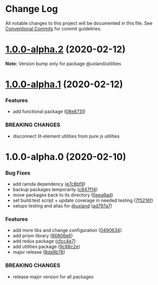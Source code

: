 # Change Log

All notable changes to this project will be documented in this file.
See [Conventional Commits](https://conventionalcommits.org) for commit guidelines.

# [1.0.0-alpha.2](https://github.com/uxland/uxland/compare/@uxland/utilities@1.0.0-alpha.1...@uxland/utilities@1.0.0-alpha.2) (2020-02-12)

**Note:** Version bump only for package @uxland/utilities





# [1.0.0-alpha.1](https://github.com/uxland/uxland/compare/@uxland/utilities@1.0.0-alpha.0...@uxland/utilities@1.0.0-alpha.1) (2020-02-12)


### Features

* add functional package ([08e8731](https://github.com/uxland/uxland/commit/08e8731a905b04110bf48e3b989689ec0779f84d))


### BREAKING CHANGES

* disconnect lit-element utilities from pure js utilities





# 1.0.0-alpha.0 (2020-02-10)


### Bug Fixes

* add ramda dependency ([e7c8bf9](https://github.com/uxland/uxland/commit/e7c8bf9171007e2b9a07f8ed5cff3dba241f38aa))
* backup packages temporarily ([c847f14](https://github.com/uxland/uxland/commit/c847f142017fe0e82aa1878eac8f5b85f53e1a64))
* move packages back to its directory ([0eea6ad](https://github.com/uxland/uxland/commit/0eea6adfd92ba174c19df1314232f85aa8b58af2))
* set build:test script + update coverage in needed testing ([7f5216f](https://github.com/uxland/uxland/commit/7f5216fc89a02ac321b28beefee390ef8a920198))
* setups testing and alias for [@uxland](https://github.com/uxland) ([ad797a7](https://github.com/uxland/uxland/commit/ad797a7538352ea350c732dad118a4e0db7b9923))


### Features

* add more libs and change configuration ([0490634](https://github.com/uxland/uxland/commit/04906342ddbeebeb8c845fe89bfb4daf91ecf106))
* add prism library ([86806e6](https://github.com/uxland/uxland/commit/86806e64e5db580871883b144361b10cf5dbe0d2))
* add redux package ([cfcc4e7](https://github.com/uxland/uxland/commit/cfcc4e7f2b73f94658157bdd62f07f7355361183))
* add utilities package ([9c88c2e](https://github.com/uxland/uxland/commit/9c88c2e5bf7e97bda89999d9ee3deaee9738f65f))
* major release ([8da9b78](https://github.com/uxland/uxland/commit/8da9b78b9bbf4965feaeaa583f39e5ede9374d5a))


### BREAKING CHANGES

* release major version for all packages
